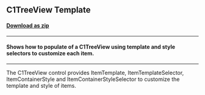 ## C1TreeView Template
#### [Download as zip](https://grapecity.github.io/DownGit/#/home?url=https://github.com/GrapeCity/ComponentOne-WPF-Samples/tree/master/NET_4.6.2/C1.WPF/CS/C1TreeViewTemplateSample)
____
#### Shows how to populate of a C1TreeView using template and style selectors to customize each item.
____
The C1TreeView control provides ItemTemplate, ItemTemplateSelector, ItemContainerStyle
and ItemContainerStyleSelector to customize the template and style of items.
